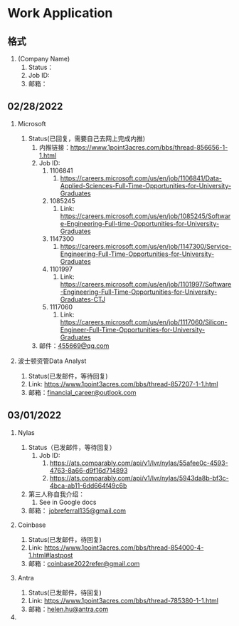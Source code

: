 # Work Application

## 格式
1. (Company Name)
   1. Status：
   2. Job ID:
   3. 邮箱： 
   
## 02/28/2022
1. Microsoft
   1. Status(已回复，需要自己去网上完成内推)
      1. 内推链接：https://www.1point3acres.com/bbs/thread-856656-1-1.html
      2. Job ID:
         1. 1106841
            1. https://careers.microsoft.com/us/en/job/1106841/Data-Applied-Sciences-Full-Time-Opportunities-for-University-Graduates
         2. 1085245
            1. Link: https://careers.microsoft.com/us/en/job/1085245/Software-Engineering-Full-time-Opportunities-for-University-Graduates
         3. 1147300
            1. https://careers.microsoft.com/us/en/job/1147300/Service-Engineering-Full-Time-Opportunities-for-University-Graduates
         4. 1101997
            1. Link: https://careers.microsoft.com/us/en/job/1101997/Software-Engineering-Full-Time-Opportunities-for-University-Graduates-CTJ
         5. 1117060
            1. Link: https://careers.microsoft.com/us/en/job/1117060/Silicon-Engineer-Full-Time-Opportunities-for-University-Graduates
      3. 邮件：455669@qq.com
   
2. 波士顿资管Data Analyst
   1. Status(已发邮件，等待回复)
   2. Link: https://www.1point3acres.com/bbs/thread-857207-1-1.html
   3. 邮箱：financial_career@outlook.com

## 03/01/2022
1. Nylas
   1. Status（已发邮件，等待回复）
      1. Job ID:
         1. https://ats.comparably.com/api/v1/lvr/nylas/55afee0c-4593-4763-8a66-d9f16d714893
         2. https://ats.comparably.com/api/v1/lvr/nylas/5943da8b-bf3c-4bca-ab11-6dd664f49c6b
   2. 第三人称自我介绍：
      1. See in Google docs
   3. 邮箱： jobreferral135@gmail.com
   
2. Coinbase
   1. Status(已发邮件，待回复)
   2. Link: https://www.1point3acres.com/bbs/thread-854000-4-1.html#lastpost
   3. 邮箱：coinbase2022refer@gmail.com
3. Antra
   1. Status(已发邮件，待回复)
   2. Link: https://www.1point3acres.com/bbs/thread-785380-1-1.html
   3. 邮箱：helen.hu@antra.com
4. 